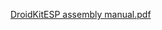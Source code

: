 [DroidKitESP assembly manual.pdf](https://github.com/tinkertanker/DroidKitESP/files/15198589/DroidKitESP.assembly.manual.pdf)
